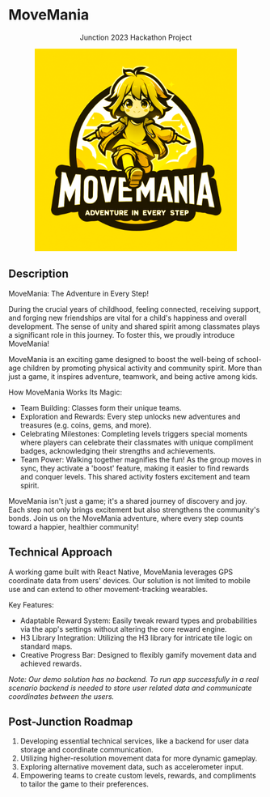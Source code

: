 # MoveMania

<p align='center'>
  Junction 2023 Hackathon Project
<p/>
<p align='center'>
  <img src="app/assets/images/splash.png" alt="MoveMania Logo" width="400"/>
<p/>

## Description

MoveMania: The Adventure in Every Step!

During the crucial years of childhood, feeling connected, receiving support, and forging new friendships are vital for a child's happiness and overall development. The sense of unity and shared spirit among classmates plays a significant role in this journey. To foster this, we proudly introduce MoveMania!

MoveMania is an exciting game designed to boost the well-being of school-age children by promoting physical activity and community spirit. More than just a game, it inspires adventure, teamwork, and being active among kids.

How MoveMania Works Its Magic:

- Team Building: Classes form their unique teams.
- Exploration and Rewards: Every step unlocks new adventures and treasures (e.g. coins, gems, and more).
- Celebrating Milestones: Completing levels triggers special moments where players can celebrate their classmates with unique compliment badges, acknowledging their strengths and achievements.
- Team Power: Walking together magnifies the fun! As the group moves in sync, they activate a 'boost' feature, making it easier to find rewards and conquer levels. This shared activity fosters excitement and team spirit.

MoveMania isn't just a game; it's a shared journey of discovery and joy. Each step not only brings excitement but also strengthens the community's bonds. Join us on the MoveMania adventure, where every step counts toward a happier, healthier community!

## Technical Approach

A working game built with React Native, MoveMania leverages GPS coordinate data from users' devices. Our solution is not limited to mobile use and can extend to other movement-tracking wearables.

Key Features:

- Adaptable Reward System: Easily tweak reward types and probabilities via the app's settings without altering the core reward engine.
- H3 Library Integration: Utilizing the H3 library for intricate tile logic on standard maps.
- Creative Progress Bar: Designed to flexibly gamify movement data and achieved rewards.

*Note: Our demo solution has no backend. To run app successfully in a real scenario backend is needed to store user related data and communicate coordinates between the users.*

## Post-Junction Roadmap

1. Developing essential technical services, like a backend for user data storage and coordinate communication.
2. Utilizing higher-resolution movement data for more dynamic gameplay.
3. Exploring alternative movement data, such as accelerometer input.
4. Empowering teams to create custom levels, rewards, and compliments to tailor the game to their preferences.

